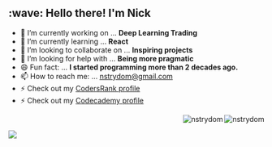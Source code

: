 
<h2 align="left" id="nick-title">:wave: Hello there! I'm Nick</h1>

- 🔭 I’m currently working on ... **Deep Learning Trading** 
- 🌱 I’m currently learning ... **React**
- 👯 I’m looking to collaborate on ... **Inspiring projects**
- 🤔 I’m looking for help with ... **Being more pragmatic**
- 😄 Fun fact: ... **I started programming more than 2 decades ago.**
- 📫 How to reach me: ... [nstrydom@gmail.com](mailto:contact.nstrydom2@gmail.com)
- ⚡ Check out my [CodersRank profile](https://profile.codersrank.io/user/nstrydom2)
- ⚡ Check out my [Codecademy profile](https://www.codecademy.com/profiles/nstrydom)

<a href="#nick-title">
  <img src="https://github-readme-stats.vercel.app/api?username=nstrydom2&count_private=true&show_icons=true&theme=radical&hide=contribs,issues" alt="nstrydom" align="right" />
</a>

<a href="#nick-title">
    <img src="https://github-readme-stats.vercel.app/api/top-langs/?username=nstrydom2&exclude_repo=dayz_server_mods&hide=xslt&langs_count=10&count_private=true&theme=radical&layout=compact" alt="nstrydom" align="right" />
</a>
<br />

![](https://komarev.com/ghpvc/?username=nstrydom2&color=brightgreen)



<!--[![trophy](https://github-profile-trophy.vercel.app/?username=nstrydom2&theme=onedark&row=2)](https://github.com/ryo-ma/github-profile-trophy)-->
